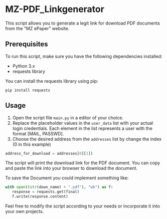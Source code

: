 # MZ-PDF_Linkgenerator

This script allows you to generate a legit link for download PDF documents from the "MZ ePaper" website.

## Prerequisites

To run this script, make sure you have the following dependencies installed:

- Python 3.x
- requests library

You can install the requests library using pip:

```
pip install requests
```

## Usage

1. Open the script file `main.py` in a editor of your choice.
2. Replace the placeholder values in the `user_data` list with your actual login credentials. Each element in the list represents a user with the format [MAIL, PASSWD].
4. Choose the desired address from the `addresses` list by change the index (0 in this example)
```python
address_for_download = addresses[0][1])
```

The script will print the download link for the PDF document. You can copy and paste the link into your browser to download the document.

To save the Document you could implement something like:

```python
with open((str(down_name) + ".pdf"), "wb") as f:
   response = requests.get(final)
   f.write(response.content)
```


Feel free to modify the script according to your needs or incorporate it into your own projects.
